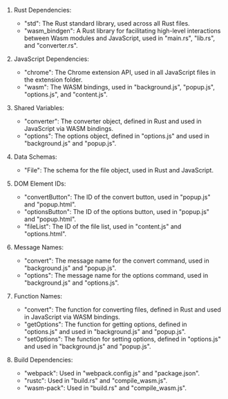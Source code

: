 1. Rust Dependencies:
   - "std": The Rust standard library, used across all Rust files.
   - "wasm_bindgen": A Rust library for facilitating high-level interactions between Wasm modules and JavaScript, used in "main.rs", "lib.rs", and "converter.rs".

2. JavaScript Dependencies:
   - "chrome": The Chrome extension API, used in all JavaScript files in the extension folder.
   - "wasm": The WASM bindings, used in "background.js", "popup.js", "options.js", and "content.js".

3. Shared Variables:
   - "converter": The converter object, defined in Rust and used in JavaScript via WASM bindings.
   - "options": The options object, defined in "options.js" and used in "background.js" and "popup.js".

4. Data Schemas:
   - "File": The schema for the file object, used in Rust and JavaScript.

5. DOM Element IDs:
   - "convertButton": The ID of the convert button, used in "popup.js" and "popup.html".
   - "optionsButton": The ID of the options button, used in "popup.js" and "popup.html".
   - "fileList": The ID of the file list, used in "content.js" and "options.html".

6. Message Names:
   - "convert": The message name for the convert command, used in "background.js" and "popup.js".
   - "options": The message name for the options command, used in "background.js" and "options.js".

7. Function Names:
   - "convert": The function for converting files, defined in Rust and used in JavaScript via WASM bindings.
   - "getOptions": The function for getting options, defined in "options.js" and used in "background.js" and "popup.js".
   - "setOptions": The function for setting options, defined in "options.js" and used in "background.js" and "popup.js".

8. Build Dependencies:
   - "webpack": Used in "webpack.config.js" and "package.json".
   - "rustc": Used in "build.rs" and "compile_wasm.js".
   - "wasm-pack": Used in "build.rs" and "compile_wasm.js".